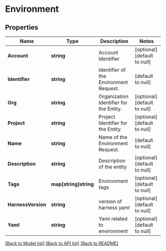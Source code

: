# Environment

## Properties
Name | Type | Description | Notes
------------ | ------------- | ------------- | -------------
**Account** | **string** | Account Identifier | [optional] [default to null]
**Identifier** | **string** | Identifier of the Environment Request. | [default to null]
**Org** | **string** | Organization Identifier for the Entity. | [optional] [default to null]
**Project** | **string** | Project Identifier for the Entity. | [optional] [default to null]
**Name** | **string** | Name of the Environment Request. | [default to null]
**Description** | **string** | Description of the entity | [optional] [default to null]
**Tags** | **map[string]string** | Environment tags | [optional] [default to null]
**HarnessVersion** | **string** | version of harness yaml | [optional] [default to null]
**Yaml** | **string** | Yaml related to environment | [optional] [default to null]

[[Back to Model list]](../README.md#documentation-for-models) [[Back to API list]](../README.md#documentation-for-api-endpoints) [[Back to README]](../README.md)

